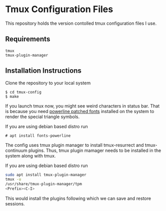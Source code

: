 Tmux Configuration Files
========================

This repository holds the version contolled tmux configuration files I use.

Requirements
------------
```
tmux
tmux-plugin-manager
```

Installation Instructions
-------------------------

Clone the repository to your local system

```console
$ cd tmux-config
$ make
```

If you launch tmux now, you might see weird characters in status bar.
That is because you need [powerline patched fonts][powerline-fonts] installed on the system to render the special triangle symbols.

If you are using debian based distro run
```console
# apt install fonts-powerline
```

The config uses tmux plugin manager to install tmux-resurrect and
tmux-continuum plugins. Thus, tmux plugin mamager needs to be installed in the
system along with tmux.

If you are using debian based distro run
```bash
sudo apt install tmux-plugin-manager
tmux -u
/usr/share/tmux-plugin-manager/tpm
<Prefix><C-I>
```
This would install the plugins following which we can save and restore sessions.

[powerline-fonts]: https://github.com/powerline/fonts.git
